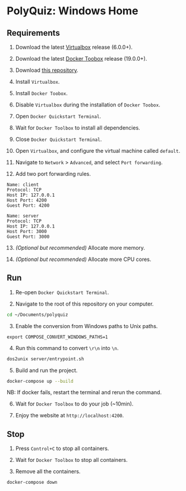 # PolyQuiz: Windows Home

## Requirements

1. Download the latest [Virtualbox](https://www.virtualbox.org/wiki/Downloads) release (6.0.0+).

2. Download the latest [Docker Toobox](https://github.com/docker/toolbox/releases) release (19.0.0+).

3. Download [this repository](https://github.com/JoaoBrlt/polyquiz).

4. Install `Virtualbox`. 

5. Install `Docker Toobox`.

6. Disable `Virtualbox` during the installation of `Docker Toobox`.

7. Open `Docker Quickstart Terminal`.

8. Wait for `Docker Toolbox` to install all dependencies.

9. Close `Docker Quickstart Terminal`.

10. Open `Virtualbox`, and configure the virtual machine called `default`. 

11. Navigate to `Network` > `Advanced`, and select `Port forwarding`.

12. Add two port forwarding rules.

```
Name: client
Protocol: TCP
Host IP: 127.0.0.1
Host Port: 4200
Guest Port: 4200
```
```
Name: server
Protocol: TCP
Host IP: 127.0.0.1
Host Port: 3000
Guest Port: 3000
```
13. *(Optional but recommended)* Allocate more memory.

14. *(Optional but recommended)* Allocate more CPU cores.


## Run

1. Re-open `Docker Quickstart Terminal`.

2. Navigate to the root of this repository on your computer.

```bash
cd ~/Documents/polyquiz
```

3. Enable the conversion from Windows paths to Unix paths.

```
export COMPOSE_CONVERT_WINDOWS_PATHS=1
```

4. Run this command to convert `\r\n` into `\n`.

```bash
dos2unix server/entrypoint.sh
```

5. Build and run the project.

```bash
docker-compose up --build
```

NB: If docker fails, restart the terminal and rerun the command.

6. Wait for `Docker Toolbox` to do your job (~10min).

7. Enjoy the website at `http://localhost:4200`.

## Stop

1. Press `Control+C` to stop all containers.

2. Wait for `Docker Toolbox` to stop all containers.

3. Remove all the containers.

```bash
docker-compose down
```
